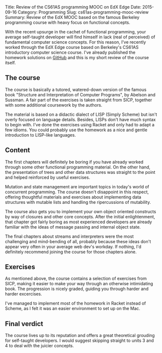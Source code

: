 Title: Review of the CS61AS programming MOOC on EdX Edge
Date: 2015-09-16
Category: Programming
Slug: cs61as-programming-mooc-review
Summary: Review of the EdX MOOC based on the famous Berkeley programming course with heavy focus on functional concepts.

With the recent upsurge in the cachet of functional programming, your average self-taught developer will find himself in lack (real of perceived) of fundamental computer science concepts. For this reason, I've recently worked through the EdX Edge course based on Berkeley's CS61AS introductory computer science course. I've already published the homework solutions on [GitHub](https://github.com/nicolov/cs61as-racket-homework) and this is my short review of the course itself.

## The course

The course is basically a tutored, watered-down version of the famous book "Structure and Interpretation of Computer Programs", by Abelson and Sussman. A fair part of the exercises is taken straight from SICP, together with some additional coursework by the authors.

The material is based on a didactic dialect of LISP (Simply Scheme) but isn't overly focused on language details. Besides, LISPs don't have much syntax to begin with. I've done the exercises using Racket and only had to adapt a few idioms. You could probably use the homework as a nice and gentle introduction to LISP-like languages.

## Content

The first chapters will definitely be boring if you have already worked through some other functional programming material. On the other hand, the presentation of trees and other data structures was straight to the point and helped reinforced by useful exercises.

Mutation and state management are important topics in today's world of concurrent programming. The course doesn't disappoint in this respect, offering thoughtful materials and exercises about implementing data structures with mutable lists and handling the ripercussions of mutability.

The course also gets you to implement your own object oriented constructs by way of closures and other core concepts. After the initial enlightenment, that chapter got fairly boring as most experienced developers are already familiar with the ideas of message passing and internal object state.

The final chapters about streams and interpreters were the most challenging and mind-bending of all, probably because these ideas don't appear very often in your average web dev's workday. If nothing, I'd definitely recommend joining the course for those chapters alone. 

## Exercises

As mentioned above, the course contains a selection of exercises from SICP, making it easier to make your way through an otherwise intimidating book. The progression is nicely graded, guiding you through harder and harder excercises.

I've managed to implement most of the homework in Racket instead of Scheme, as I felt it was an easier environment to set up on the Mac.

## Final verdict

The course lives up to its reputation and offers a great theoretical grouding for self-taught developers. I would suggest skipping straight to units 3 and 4 to deal with the juicier concepts.